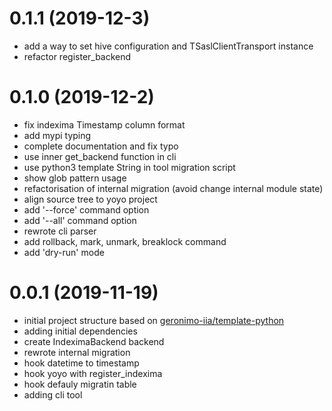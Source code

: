 # 0.1.1 (2019-12-3)

- add a way to set hive configuration and TSaslClientTransport instance
- refactor register_backend

# 0.1.0 (2019-12-2)

- fix indexima Timestamp column format
- add mypi typing
- complete documentation and fix typo
- use inner get_backend function in cli
- use python3 template String in tool migration script
- show glob pattern usage
- refactorisation of internal migration (avoid change internal module state)
- align source tree to yoyo project
- add '--force' command option
- add '--all' command option
- rewrote cli parser
- add rollback, mark, unmark, breaklock command
- add 'dry-run' mode

# 0.0.1 (2019-11-19)

- initial project structure based on [geronimo-iia/template-python](https://github.com/geronimo-iia/template-python)
- adding initial dependencies
- create IndeximaBackend backend
- rewrote internal migration
- hook datetime to timestamp
- hook yoyo with register_indexima
- hook defauly migratin table
- adding cli tool

